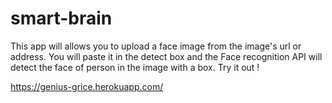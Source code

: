 # smart-brain
This app will allows you to upload a face image from the image's url or address. You will paste it in the detect box and the Face recognition API will detect the face of person in the image with a box. Try it out !

https://genius-grice.herokuapp.com/
